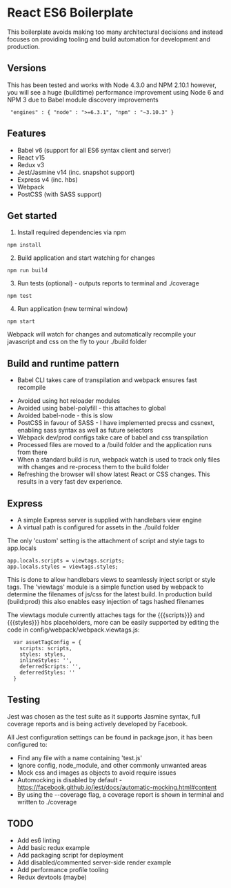 
# React ES6 Boilerplate

This boilerplate avoids making too many architectural decisions and instead focuses on providing tooling and build automation for development and production.

## Versions

This has been tested and works with Node 4.3.0 and NPM 2.10.1 however, you will see a huge (buildtime) performance improvement using Node 6 and NPM 3 due to Babel module discovery improvements 

```
 "engines" : { "node" : ">=6.3.1", "npm" : "~3.10.3" }
```

 ## Features

 - Babel v6 (support for all ES6 syntax client and server)
 - React v15
 - Redux v3
 - Jest/Jasmine v14 (inc. snapshot support)
 - Express v4 (inc. hbs)
 - Webpack
 - PostCSS (with SASS support)

## Get started

1. Install required dependencies via npm 
```
npm install
```
2. Build application and start watching for changes
```
npm run build
```
3. Run tests (optional) - outputs reports to terminal and ./coverage 
```
npm test
```
4. Run application (new terminal window)
```
npm start 
```

Webpack will watch for changes and automatically recompile your javascript and css on the fly to your ./build folder

## Build and runtime pattern

* Babel CLI takes care of transpilation and webpack ensures fast recompile 

- Avoided using hot reloader modules
- Avoided using babel-polyfill - this attaches to global
- Avoided babel-node - this is slow 
- PostCSS in favour of SASS - I have implemented precss and cssnext, enabling sass syntax as well as future selectors
- Webpack dev/prod configs take care of babel and css transpilation 
- Processed files are moved to a <root>/build folder and the application runs from there
- When a standard build is run, webpack watch is used to track only files with changes and re-process them to the build folder
- Refreshing the browser will show latest React or CSS changes. This results in a very fast dev experience.

## Express

- A simple Express server is supplied with handlebars view engine 
- A virtual path is configured for assets in the ./build folder

The only 'custom' setting is the attachment of script and style tags to app.locals

```
app.locals.scripts = viewtags.scripts;
app.locals.styles = viewtags.styles;
```
This is done to allow handlebars views to seamlessly inject script or style tags. The 'viewtags' module is a simple function used by webpack to determine the filenames of js/css for the latest build.
In production build (build:prod) this also enables easy injection of tags hashed filenames

The viewtags module currently attaches tags for the {{{scripts}}} and {{{styles}}} hbs placeholders, more can be easily supported by editing the code in config/webpack/webpack.viewtags.js:

```
  var assetTagConfig = {
    scripts: scripts,  
    styles: styles,
    inlineStyles: '',
    deferredScripts: '',
    deferredStyles: ''
  }
```

## Testing

Jest was chosen as the test suite as it supports Jasmine syntax, full coverage reports and is being actively developed by Facebook.

All Jest configuration settings can be found in package.json, it has been configured to:

- Find any file with a name containing 'test.js'
- Ignore config, node_module, and other commonly unwanted areas
- Mock css and images as objects to avoid require issues
- Automocking is disabled by default - https://facebook.github.io/jest/docs/automatic-mocking.html#content 
- By using the --coverage flag, a coverage report is shown in terminal and written to <root>./coverage

## TODO

- Add es6 linting
- Add basic redux example
- Add packaging script for deployment
- Add disabled/commented server-side render example
- Add performance profile tooling
- Redux devtools (maybe)